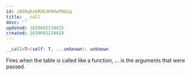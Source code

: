 ```yaml
---
id: z0XRqbzkRXb3K9VwP6Uiq
title: __call
desc: ''
updated: 1639691178435
created: 1639691124428
---
```

```Lua
__call<T>(self: T, ...unknown): unknown
```
Fires when the table is called like a function, ... is the arguments that were passed.